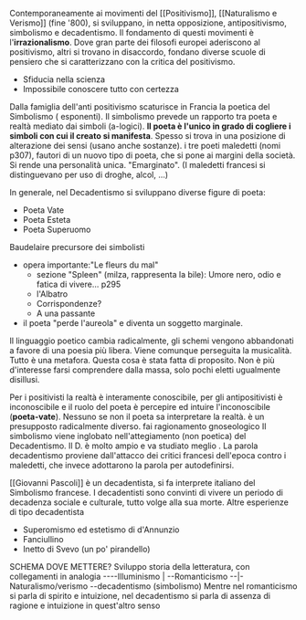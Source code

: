 Contemporaneamente ai movimenti del [[Positivismo]], [[Naturalismo e Verismo]] (fine '800), si sviluppano, in netta opposizione, antipositivismo, simbolismo e decadentismo. Il fondamento di questi movimenti è l'**irrazionalismo**. Dove gran parte dei filosofi europei aderiscono al positivismo, altri si trovano in disaccordo, fondano diverse scuole di pensiero che si caratterizzano con la critica del positivismo.

- Sfiducia nella scienza
- Impossibile conoscere tutto con certezza

Dalla famiglia dell'anti positivismo scaturisce in Francia la poetica del Simbolismo ( esponenti).
Il simbolismo prevede un rapporto tra poeta e realtà mediato dai simboli (a-logici). **Il poeta è l'unico in grado di cogliere i simboli con cui il creato si manifesta**. Spesso si trova in una posizione di alterazione dei sensi (usano anche sostanze).
 i tre poeti maledetti (nomi p307), fautori di un nuovo tipo di poeta, che si pone ai margini della società. Si rende una personalità unica. "Emarginato". (I maledetti francesi si distinguevano per uso di droghe, alcol, ...)

In generale, nel Decadentismo si sviluppano diverse figure di poeta:
- Poeta Vate
- Poeta Esteta
- Poeta Superuomo

Baudelaire precursore dei simbolisti
- opera importante:"Le fleurs du mal"
	- sezione "Spleen" (milza, rappresenta la bile): Umore nero, odio e fatica di vivere... p295
	- l'Albatro
	- Corrispondenze?
	- A una passante
- il poeta "perde l'aureola" e diventa un soggetto marginale.

Il linguaggio poetico cambia radicalmente, gli schemi vengono abbandonati a favore di una poesia più libera. Viene comunque perseguita la musicalità. Tutto è una metafora. Questa cosa è stata fatta di proposito. Non è più d'interesse farsi comprendere dalla massa, solo pochi eletti ugualmente disillusi.

Per i positivisti la realtà è interamente conoscibile, per gli antipositivisti è inconoscibile e il ruolo del poeta è percepire ed intuire l'inconoscibile (**poeta-vate**). Nessuno se non il poeta sa interpretare la realtà. è un presupposto radicalmente diverso.  fai ragionamento gnoseologico
Il simbolismo viene inglobato nell'attegiamento (non poetica) del Decadentismo. Il D. è molto ampio e va studiato meglio .
La parola decadentismo proviene dall'attacco dei critici francesi dell'epoca contro i maledetti, che invece adottarono la parola per autodefinirsi.

[[Giovanni Pascoli]] è un decadentista, si fa interprete italiano del Simbolismo francese.
I decadentisti sono convinti di vivere un periodo di decadenza sociale e culturale, tutto volge alla sua morte.
Altre esperienze di tipo decadentista
- Superomismo ed estetismo di d'Annunzio
- Fanciullino
- Inetto di Svevo (un po' pirandello)

SCHEMA DOVE METTERE? Sviluppo storia della letteratura, con collegamenti in analogia
----Illuminismo
|  --Romanticismo
--|-Naturalismo/verismo
  --decadentismo (simbolismo)
Mentre nel romanticismo si parla di spirito e intuizione, nel decadentismo si parla di assenza di ragione e intuizione in quest'altro senso